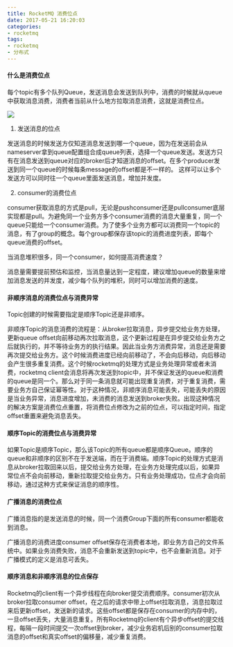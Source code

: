 ```yaml
---
title: RocketMQ 消费位点
date: 2017-05-21 16:20:03
categories:
- rocketmq
tags:
- rocketmq
- 分布式
---
```



#### 什么是消费位点
每个topic有多个队列Queue，发送消息会发送到队列中，消费的时候就从queue中获取消息消费，消费者当前从什么地方拉取消息消费，这就是消费位点。

![](http://lindzh.oss-cn-hangzhou.aliyuncs.com/blog/offset.png)

1. 发送消息的位点

发送消息的时候发送方仅知道消息发送到哪一个queue，因为在发送前会从nameserver拿到queue配置组合成queue列表，选择一个queue发送。发送方只有在消息发送到queue对应的broker后才知道消息的offset。在多个producer发送到同一个queue的时候每条message的offset都是不一样的。
这样可以让多个发送方可以同时往一个queue里面发送消息，增加并发度。

2. consumer的消费位点

consumer获取消息的方式是pull，无论是pushconsumer还是pullconsumer底层实现都是pull。为避免同一个业务方多个consumer消费的消息大量重复，同一个queue只能给一个consumer消费。为了使多个业务方都可以消费同一个topic的消息，有了group的概念。每个group都保存该topic的消费进度列表，即每个queue消费的offset。

当消息堆积很多，同一个consumer，如何提高消费速度？

消息量需要提前预估和监控，当消息量达到一定程度，建议增加queue的数量来增加消息发送的并发度，减少每个队列的堆积，同时可以增加消费的速度。

#### 非顺序消息的消费位点与消费异常

Topic创建的时候需要指定是顺序Topic还是非顺序。

非顺序Topic的消息消费的流程是：从broker拉取消息，异步提交给业务方处理，更新queue offset向前移动再次拉取消息，这个更新过程是在异步提交给业务方之后就执行的，并不等待业务方的执行结果。因此当业务方消费异常，消息还是需要再次提交给业务方。这个时候消费进度已经向前移动了，不会向后移动，向后移动会产生很多重复消费。这个时候rocketmq的处理方式是业务处理异常或者未消费，rocketmq client会消息将再次发送到topic中，并不保证发送的queue和消费的queue是同一个。那么对于同一条消息就可能出现重复消费，对于重复消费，需要业务方自己保证幂等性。对于这种情况，非顺序消息可能丢失，可能丢失的原因是当业务异常，消息进度增加，未消费的消息发送到broker失败。出现这种情况的解决方案是消费位点重置，将消费位点修改为之前的位点，可以指定时间，指定offset重置来避免消息丢失。

#### 顺序Topic的消费位点与消费异常
如果Topic是顺序Topic，那么该Topic的所有queue都是顺序Queue。顺序的queue和非顺序的区别不在于发送端，而在于消费端。顺序Topic的处理方式是消息从broker拉取回来以后，提交给业务方处理，在业务方处理完成以后，如果异常位点不会向前移动，重新拉取提交给业务方。只有业务处理成功，位点才会向前移动，通过这种方式来保证消息的顺序性。


#### 广播消息的消费位点

广播消息指的是发送消息的时候，同一个消费Group下面的所有consumer都能收到消息。

广播消息的消费进度consumer offset保存在消费者本地，即业务方自己的文件系统中。如果业务消费失败，消息不会重新发送到topic中，也不会重新消息。对于广播模式的定义是消息可丢失。

#### 顺序消息和非顺序消息的位点保存
Rocketmq的client有一个异步线程在向broker提交消费顺序。consumer初次从broker拉取consumer offset，在之后的请求中带上offset拉取消息，消息拉取过来后更新offset，发送新的请求。这些offset都是保存在consumer的内存中的，一旦offset丢失，大量消息重复。所有Rocketmq的client有个异步offset的提交线程，每隔一段时间提交一次offset到broker，减少业务宕机后别的consumer拉取消息的offset和真实offset的偏移量，减少重复消费。




